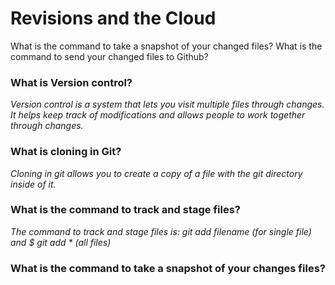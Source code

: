 # Revisions and the Cloud
What is the command to take a snapshot of your changed files?
What is the command to send your changed files to Github?

### What is Version control? ###

*Version control is a system that lets you visit multiple files through changes. It helps keep track of modifications and allows people to work together through changes.*

### What is cloning in Git? 

*Cloning in git allows you to create a copy of a file with the git directory inside of it.*

### What is the command to track and stage files?

*The command to track and stage files is: git add filename (for single file) and $ git add * (all files)*

### What is the command to take a snapshot of your changes files?


